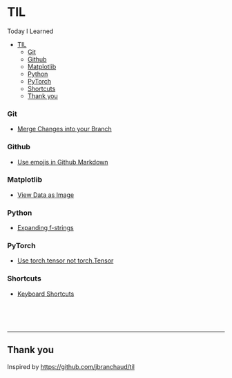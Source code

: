 # TIL
Today I Learned

- [TIL](#til)
    - [Git](#git)
    - [Github](#github)
    - [Matplotlib](#matplotlib)
    - [Python](#python)
    - [PyTorch](#pytorch)
    - [Shortcuts](#shortcuts)
  - [Thank you](#thank-you)


### Git
- [Merge Changes into your Branch](git/merge_changes_into_branch.md)

### Github
- [Use emojis in Github Markdown](github/use_emojis_in_github.md)

### Matplotlib
- [View Data as Image](matplotlib/view_data_as_image.md)

### Python
- [Expanding f-strings](python/expanding_f_strings.md)

### PyTorch
- [Use torch.tensor not torch.Tensor](pytorch/tensor_vs_Tensor.md)

### Shortcuts
- [Keyboard Shortcuts](shortcuts/keyboard_shortcuts.md)

<br>
<br>
<br>
  
***
## Thank you
Inspired by https://github.com/jbranchaud/til